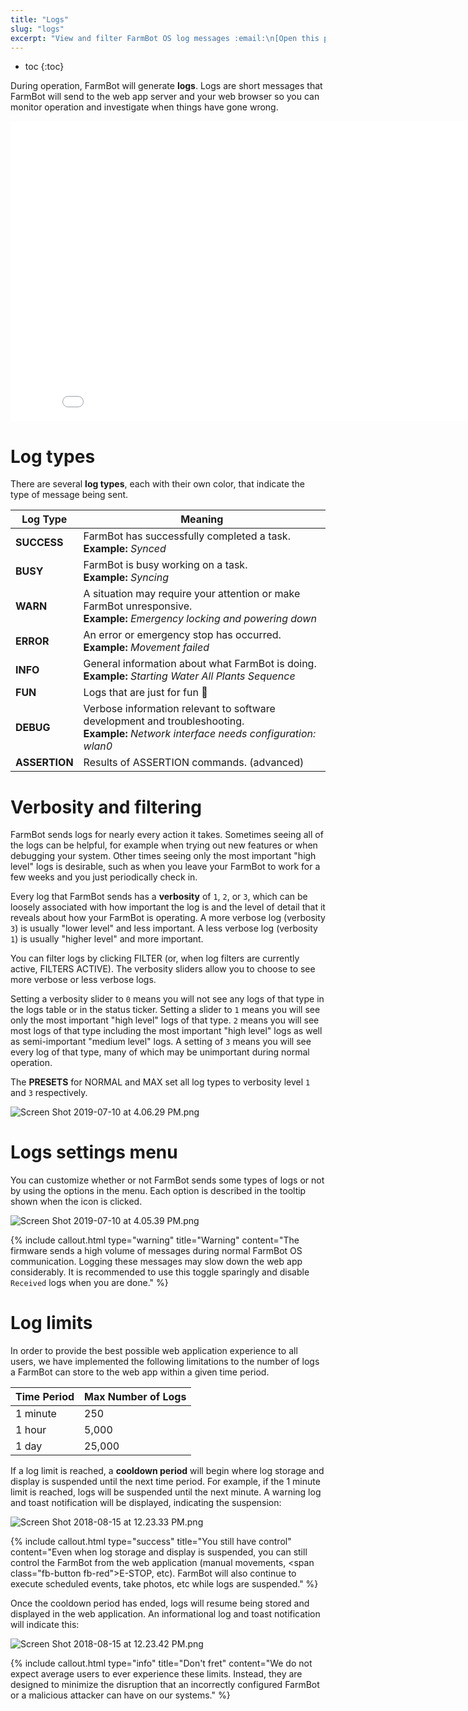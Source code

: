 ```yaml
---
title: "Logs"
slug: "logs"
excerpt: "View and filter FarmBot OS log messages :email:\n[Open this page in the app](https://my.farm.bot/app/logs)"
---
```


* toc
{:toc}

During operation, FarmBot will generate **logs**. Logs are short messages that FarmBot will send to the web app server and your web browser so you can monitor operation and investigate when things have gone wrong.

<iframe class="embedly-embed" src="//cdn.embedly.com/widgets/media.html?url=http%3A%2F%2Fwww.youtube.com%2Fwatch%3Fv%3D46VgOoTvx4o&src=http%3A%2F%2Fwww.youtube.com%2Fembed%2F46VgOoTvx4o&type=text%2Fhtml&key=f2aa6fc3595946d0afc3d76cbbd25dc3&schema=youtube" width="854" height="480" scrolling="no" frameborder="0" allow="autoplay; fullscreen" allowfullscreen="true"></iframe>

# Log types
There are several **log types**, each with their own color, that indicate the type of message being sent.

|Log Type                      |Meaning                       |
|------------------------------|------------------------------|
|<span class="green"><i class="fa fa-circle"></i></span> **SUCCESS**|FarmBot has successfully completed a task.<br>**Example:** *Synced*
|<span class="yellow"><i class="fa fa-circle"></i></span> **BUSY**|FarmBot is busy working on a task.<br>**Example:** *Syncing*
|<span class="orange"><i class="fa fa-circle"></i></span> **WARN**|A situation may require your attention or make FarmBot unresponsive.<br>**Example:** *Emergency locking and powering down*
|<span class="red"><i class="fa fa-circle"></i></span> **ERROR**|An error or emergency stop has occurred.<br>**Example:** *Movement failed*
|<span class="light-blue"><i class="fa fa-circle"></i></span> **INFO**|General information about what FarmBot is doing.<br>**Example:** *Starting Water All Plants Sequence*
|<span class="blue"><i class="fa fa-circle"></i></span> **FUN**|Logs that are just for fun :rabbit:
|<span class="gray"><i class="fa fa-circle"></i></span> **DEBUG**|Verbose information relevant to software development and troubleshooting.<br>**Example:** *Network interface needs configuration: wlan0*
|<span class="gray"><i class="fa fa-circle"></i></span> **ASSERTION**|Results of <span class="fb-step fb-wait">ASSERTION</span> commands. (advanced)

# Verbosity and filtering
FarmBot sends logs for nearly every action it takes. Sometimes seeing all of the logs can be helpful, for example when trying out new features or when debugging your system. Other times seeing only the most important "high level" logs is desirable, such as when you leave your FarmBot to work for a few weeks and you just periodically check in.

Every log that FarmBot sends has a **verbosity** of `1`, `2`, or `3`, which can be loosely associated with how important the log is and the level of detail that it reveals about how your FarmBot is operating. A more verbose log (verbosity `3`) is usually "lower level" and less important. A less verbose log (verbosity `1`) is usually "higher level" and more important.

You can filter logs by clicking <span class="fb-button fb-gray">FILTER</span> (or, when log filters are currently active, <span class="fb-button fb-green">FILTERS ACTIVE</span>). The verbosity sliders allow you to choose to see more verbose or less verbose logs.

Setting a verbosity slider to `0` means you will not see any logs of that type in the logs table or in the status ticker. Setting a slider to `1` means you will see only the most important "high level" logs of that type. `2` means you will see most logs of that type including the most important "high level" logs as well as semi-important "medium level" logs. A setting of `3` means you will see every log of that type, many of which may be unimportant during normal operation.

The **PRESETS** for <span class="fb-button fb-gray">NORMAL</span> and <span class="fb-button fb-gray">MAX</span> set all log types to verbosity level `1` and `3` respectively.

![Screen Shot 2019-07-10 at 4.06.29 PM.png](Screen_Shot_2019-07-10_at_4.06.29_PM.png)

# Logs settings menu
You can customize whether or not FarmBot sends some types of logs or not by using the options in the <i class="fa fa-cog"></i> menu. Each option is described in the tooltip shown when the <span class="fb-tooltip"><i class="fa fa-question"></i></span> icon is clicked.

![Screen Shot 2019-07-10 at 4.05.39 PM.png](Screen_Shot_2019-07-10_at_4.05.39_PM.png)



{%
include callout.html
type="warning"
title="Warning"
content="The firmware sends a high volume of messages during normal FarmBot OS communication. Logging these messages may slow down the web app considerably. It is recommended to use this toggle sparingly and disable `Received` logs when you are done."
%}

# Log limits
In order to provide the best possible web application experience to all users, we have implemented the following limitations to the number of logs a FarmBot can store to the web app within a given time period.

Time Period | Max Number of Logs
--- | ---
1 minute | 250
1 hour | 5,000
1 day | 25,000

If a log limit is reached, a **cooldown period** will begin where log storage and display is suspended until the next time period. For example, if the 1 minute limit is reached, logs will be suspended until the next minute. A warning log and toast notification will be displayed, indicating the suspension:

![Screen Shot 2018-08-15 at 12.23.33 PM.png](Screen_Shot_2018-08-15_at_12.23.33_PM.png)



{%
include callout.html
type="success"
title="You still have control"
content="Even when log storage and display is suspended, you can still control the FarmBot from the web application (manual movements, <span class=\"fb-button fb-red\">E-STOP</span>, etc). FarmBot will also continue to execute scheduled events, take photos, etc while logs are suspended."
%}

Once the cooldown period has ended, logs will resume being stored and displayed in the web application. An informational log and toast notification will indicate this:

![Screen Shot 2018-08-15 at 12.23.42 PM.png](Screen_Shot_2018-08-15_at_12.23.42_PM.png)



{%
include callout.html
type="info"
title="Don't fret"
content="We do not expect average users to ever experience these limits. Instead, they are designed to minimize the disruption that an incorrectly configured FarmBot or a malicious attacker can have on our systems."
%}

